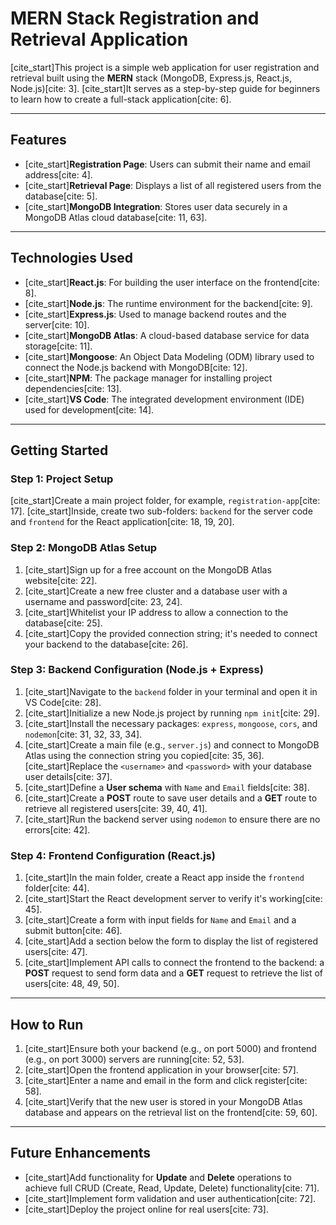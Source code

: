 # MERN Stack Registration and Retrieval Application

[cite_start]This project is a simple web application for user registration and retrieval built using the **MERN** stack (MongoDB, Express.js, React.js, Node.js)[cite: 3]. [cite_start]It serves as a step-by-step guide for beginners to learn how to create a full-stack application[cite: 6].

---

## Features

* [cite_start]**Registration Page**: Users can submit their name and email address[cite: 4].
* [cite_start]**Retrieval Page**: Displays a list of all registered users from the database[cite: 5].
* [cite_start]**MongoDB Integration**: Stores user data securely in a MongoDB Atlas cloud database[cite: 11, 63].

---

## Technologies Used

* [cite_start]**React.js**: For building the user interface on the frontend[cite: 8].
* [cite_start]**Node.js**: The runtime environment for the backend[cite: 9].
* [cite_start]**Express.js**: Used to manage backend routes and the server[cite: 10].
* [cite_start]**MongoDB Atlas**: A cloud-based database service for data storage[cite: 11].
* [cite_start]**Mongoose**: An Object Data Modeling (ODM) library used to connect the Node.js backend with MongoDB[cite: 12].
* [cite_start]**NPM**: The package manager for installing project dependencies[cite: 13].
* [cite_start]**VS Code**: The integrated development environment (IDE) used for development[cite: 14].

---

## Getting Started

### Step 1: Project Setup

[cite_start]Create a main project folder, for example, `registration-app`[cite: 17]. [cite_start]Inside, create two sub-folders: `backend` for the server code and `frontend` for the React application[cite: 18, 19, 20].

### Step 2: MongoDB Atlas Setup

1.  [cite_start]Sign up for a free account on the MongoDB Atlas website[cite: 22].
2.  [cite_start]Create a new free cluster and a database user with a username and password[cite: 23, 24].
3.  [cite_start]Whitelist your IP address to allow a connection to the database[cite: 25].
4.  [cite_start]Copy the provided connection string; it's needed to connect your backend to the database[cite: 26].

### Step 3: Backend Configuration (Node.js + Express)

1.  [cite_start]Navigate to the `backend` folder in your terminal and open it in VS Code[cite: 28].
2.  [cite_start]Initialize a new Node.js project by running `npm init`[cite: 29].
3.  [cite_start]Install the necessary packages: `express`, `mongoose`, `cors`, and `nodemon`[cite: 31, 32, 33, 34].
4.  [cite_start]Create a main file (e.g., `server.js`) and connect to MongoDB Atlas using the connection string you copied[cite: 35, 36]. [cite_start]Replace the `<username>` and `<password>` with your database user details[cite: 37].
5.  [cite_start]Define a **User schema** with `Name` and `Email` fields[cite: 38].
6.  [cite_start]Create a **POST** route to save user details and a **GET** route to retrieve all registered users[cite: 39, 40, 41].
7.  [cite_start]Run the backend server using `nodemon` to ensure there are no errors[cite: 42].

### Step 4: Frontend Configuration (React.js)

1.  [cite_start]In the main folder, create a React app inside the `frontend` folder[cite: 44].
2.  [cite_start]Start the React development server to verify it's working[cite: 45].
3.  [cite_start]Create a form with input fields for `Name` and `Email` and a submit button[cite: 46].
4.  [cite_start]Add a section below the form to display the list of registered users[cite: 47].
5.  [cite_start]Implement API calls to connect the frontend to the backend: a **POST** request to send form data and a **GET** request to retrieve the list of users[cite: 48, 49, 50].

---

## How to Run

1.  [cite_start]Ensure both your backend (e.g., on port 5000) and frontend (e.g., on port 3000) servers are running[cite: 52, 53].
2.  [cite_start]Open the frontend application in your browser[cite: 57].
3.  [cite_start]Enter a name and email in the form and click register[cite: 58].
4.  [cite_start]Verify that the new user is stored in your MongoDB Atlas database and appears on the retrieval list on the frontend[cite: 59, 60].

---

## Future Enhancements

* [cite_start]Add functionality for **Update** and **Delete** operations to achieve full CRUD (Create, Read, Update, Delete) functionality[cite: 71].
* [cite_start]Implement form validation and user authentication[cite: 72].
* [cite_start]Deploy the project online for real users[cite: 73].